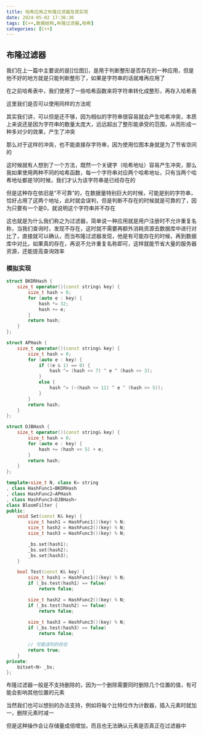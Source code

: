 ```yaml
---
title: 哈希应用之布隆过滤器及其实现
date: 2024-05-02 17:36:36
tags: [C++,数据结构,布隆过滤器,哈希]
categories: [C++]
---
```


## 布隆过滤器

我们在上一篇中主要说的是[[位图]]，是用于判断整形是否存在的一种应用，但是他不好的地方就是只能判断整形了，如果是字符串的话就难再应用了

在之前哈希表中，我们使用了一些哈希函数来将字符串转化成整形，再存入哈希表

这里我们是否可以使用同样的方法呢

其实我们讲，可以但是还不够，因为相似的字符串很容易就会产生哈希冲突，本质上来说还是因为字符串的数量太庞大，远远超出了整形能承受的范围，从而形成一种多对少的效果，产生了冲突

那么对于这样的冲突，也不能直接存字符串，因为使用位图本身就是为了节省空间的

这时候就有人想到了一个方法，既然一个关键字（哈希地址）容易产生冲突，那么我如果使用两种不同的哈希函数，每一个字符串对应两个哈希地址，只有当两个哈希地址都是1的时候，我们才认为该字符串是已经存在的

但是这种存在依旧是“不可靠”的，在数据量特别巨大的时候，可能是别的字符串，恰好占用了这两个地址，此时就会误判，但是判断不存在的时候就是可靠的了，因为只要有一个是0，就说明这个字符串并不存在

这也就是为什么我们称之为过滤器，简单说一种应用就是用户注册时不允许重复名称，当我们查询时，发现不存在，这时就不需要再额外消耗资源去数据库中进行对比了，直接就可以确认，而当布隆过滤器发现，他是有可能存在的时候，再到数据库中对比，如果真的存在，再说不允许重复名称即可，这样就能节省大量的服务器资源，还能提高查询效率

### 模拟实现

```cpp
struct BKDRHash {
	size_t operator()(const string& key) {
		size_t hash = 0;
		for (auto e : key) {
			hash *= 32;
			hash += e;
		}
		return hash;
	}
};

struct APHash {
	size_t operator()(const string& key) {
		size_t hash = 0;
		for (auto e : key) {
			if ((e & 1) == 0) {
				hash ^= (hash << 7) ^ e ^ (hash >> 3);
			}
			else {
				hash ^= (~(hash << 11) ^ e ^ (hash >> 5));
			}
		}
		return hash;
	}
};

struct DJBHash {
	size_t operator()(const string& key) {
		size_t hash = 0;
		for (auto e : key) {
			hash += (hash << 5) + e;
		}
		return hash;
	}
};

template<size_t N, class K= string
, class HashFunc1=BKDRHash
, class HashFunc2=APHash
, class HashFunc3=DJBHash>
class BloomFilter {
public:
	void Set(const K& key) {
		size_t hash1 = HashFunc1()(key) % N;
		size_t hash2 = HashFunc2()(key) % N;
		size_t hash3 = HashFunc3()(key) % N;

		_bs.set(hash1);
		_bs.set(hash2);
		_bs.set(hash3);
	}

	bool Test(const K& key) {
		size_t hash1 = HashFunc1()(key) % N;
		if (_bs.test(hash1) == false)
			return false;

		size_t hash2 = HashFunc2()(key) % N;
		if (_bs.test(hash2) == false)
			return false; 
		
		size_t hash3 = HashFunc3()(key) % N;
		if (_bs.test(hash3) == false)
			return false;

		// 可能误判的存在
		return true;
	}
private:
	bitset<N> _bs;
};
```

布隆过滤器一般是不支持删除的，因为一个删除需要同时删除几个位置的值，有可能会影响其他位置的元素

当然我们也可以想别的办法支持，例如将每个比特位作为计数器，插入元素时就加一，删除元素时减一

但是这种操作会让存储量成倍增加，而且也无法确认元素是否真正在过滤器中
